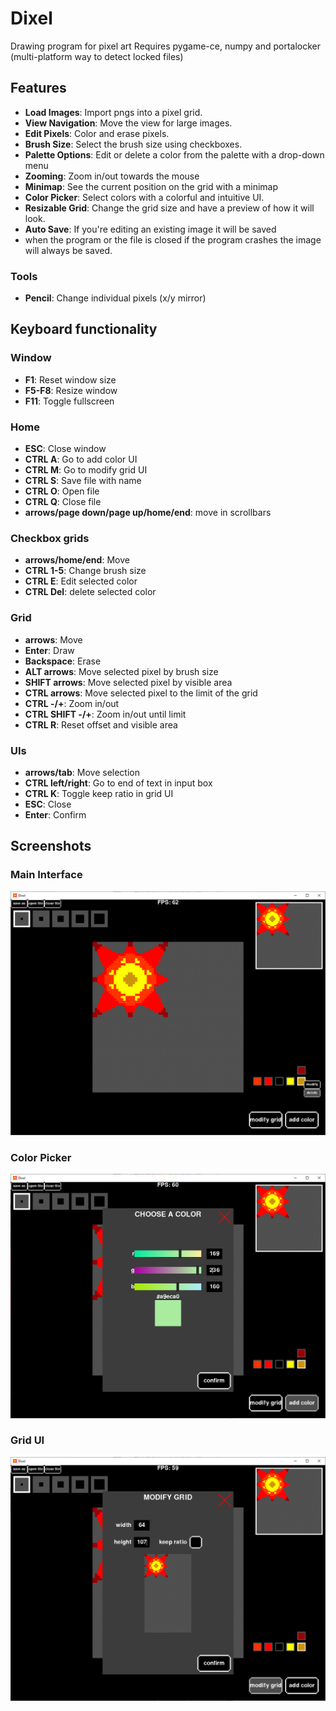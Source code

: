 # Dixel

Drawing program for pixel art
Requires pygame-ce, numpy and portalocker (multi-platform way to detect locked files)

## Features

- **Load Images**: Import pngs into a pixel grid.
- **View Navigation**: Move the view for large images.
- **Edit Pixels**: Color and erase pixels.
- **Brush Size**: Select the brush size using checkboxes.
- **Palette Options**: Edit or delete a color from the palette with a drop-down menu
- **Zooming**: Zoom in/out towards the mouse
- **Minimap**: See the current position on the grid with a minimap
- **Color Picker**: Select colors with a colorful and intuitive UI.
- **Resizable Grid**: Change the grid size and have a preview of how it will look.
- **Auto Save**: If you're editing an existing image it will be saved
- when the program or the file is closed if the program crashes the image will always be saved.

### Tools

- **Pencil**: Change individual pixels (x/y mirror)

## Keyboard functionality

### Window

- **F1**: Reset window size
- **F5-F8**: Resize window
- **F11**: Toggle fullscreen

### Home

- **ESC**: Close window
- **CTRL A**: Go to add color UI
- **CTRL M**: Go to modify grid UI
- **CTRL S**: Save file with name
- **CTRL O**: Open file
- **CTRL Q**: Close file
- **arrows/page down/page up/home/end**: move in scrollbars

### Checkbox grids

- **arrows/home/end**: Move
- **CTRL 1-5**: Change brush size
- **CTRL E**: Edit selected color
- **CTRL Del**: delete selected color

### Grid

- **arrows**: Move
- **Enter**: Draw
- **Backspace**: Erase
- **ALT arrows**: Move selected pixel by brush size
- **SHIFT arrows**: Move selected pixel by visible area
- **CTRL arrows**: Move selected pixel to the limit of the grid
- **CTRL -/+**: Zoom in/out
- **CTRL SHIFT -/+**: Zoom in/out until limit
- **CTRL R**: Reset offset and visible area

### UIs

- **arrows/tab**: Move selection
- **CTRL left/right**: Go to end of text in input box
- **CTRL K**: Toggle keep ratio in grid UI
- **ESC**: Close
- **Enter**: Confirm

## Screenshots

### Main Interface

![Main Interface](screenshots/main_interface.png)

### Color Picker

![Choosing Color](screenshots/color_ui.png)

### Grid UI

![Resizing Grid](screenshots/grid_ui.png)
